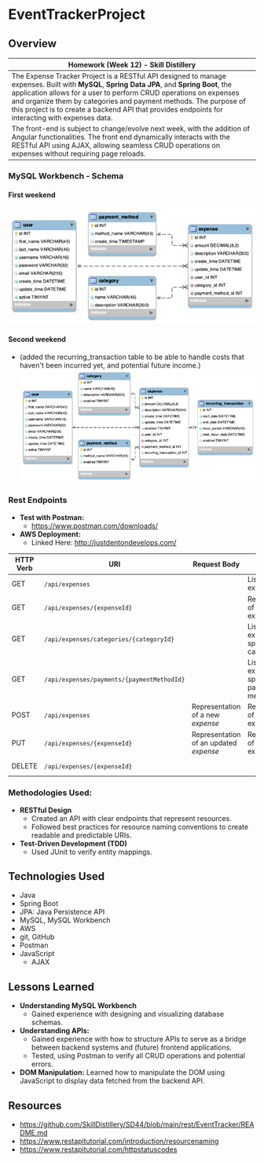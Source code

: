 # **EventTrackerProject**

## **Overview**

| **Homework (Week 12) - Skill Distillery** |
|-------------------------------------------|
| The Expense Tracker Project is a RESTful API designed to manage expenses. Built with **MySQL**, **Spring Data JPA**, and **Spring Boot**, the application allows for a user to perform CRUD operations on expenses and organize them by categories and payment methods. The purpose of this project is to create a backend API that provides endpoints for interacting with expenses data. |
| The front-end is subject to change/evolve next week, with the addition of Angular functionalities. The front end dynamically interacts with the RESTful API using AJAX, allowing seamless CRUD operations on expenses without requiring page reloads. |

### **MySQL Workbench - Schema**
#### **First weekend**
![Database Schema](./images/event_tracker_schema_wide.png) 
#### **Second weekend** 
- (added the recurring_transaction table to be able to handle costs that haven't been incurred yet, and potential future income.)
![Database Schema](./images/event_tracker_schema_recurring_addition.png)



### **Rest Endpoints**
- **Test with Postman:**
  - https://www.postman.com/downloads/
- **AWS Deployment:**  
  - Linked Here: http://justdentondevelops.com/

| HTTP Verb | URI                                         | Request Body                             | Response Body                                  | Response Codes  |
|-----------|---------------------------------------------|------------------------------------------|------------------------------------------------|-----------------|
| GET       | `/api/expenses`                             |                                          | List of all expenses                           | 200             |
| GET       | `/api/expenses/{expenseId}`                 |                                          | Representation of a specific expense           | 200, 404        |
| GET       | `/api/expenses/categories/{categoryId}`     |                                          | List of expenses for a specific category       | 200, 404        |
| GET       | `/api/expenses/payments/{paymentMethodId}`  |                                          | List of expenses for a specific payment method | 200, 404        |
| POST      | `/api/expenses`                             | Representation of a new _expense_        | Representation of the created expense          | 201, 400        |
| PUT       | `/api/expenses/{expenseId}`                 | Representation of an updated _expense_   | Representation of the updated expense          | 200, 404, 400   |
| DELETE    | `/api/expenses/{expenseId}`                 |                                          |                                                | 204, 404, 400   |

### **Methodologies Used:**
- **RESTful Design**
  - Created an API with clear endpoints that represent resources.
  - Followed best practices for resource naming conventions to create readable and predictable URIs.
- **Test-Driven Development (TDD)**
  - Used JUnit to verify entity mappings.

## **Technologies Used**
- Java
- Spring Boot
- JPA: Java Persistence API
- MySQL, MySQL Workbench
- AWS
- git, GitHub
- Postman
- JavaScript
  - AJAX
 
## **Lessons Learned** 
- **Understanding MySQL Workbench**
  - Gained experience with designing and visualizing database schemas.
- **Understanding APIs:** 
  - Gained experience with how to structure APIs to serve as a bridge between backend systems and (future) frontend applications.
  - Tested, using Postman to verify all CRUD operations and potential errors.
- **DOM Manipulation:** Learned how to manipulate the DOM using JavaScript to display data fetched from the backend API.

## **Resources**
- https://github.com/SkillDistillery/SD44/blob/main/rest/EventTracker/README.md
- https://www.restapitutorial.com/introduction/resourcenaming
- https://www.restapitutorial.com/httpstatuscodes

